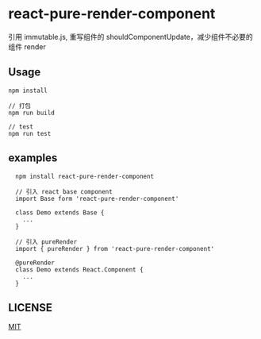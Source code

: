 # react-pure-render-component

引用 immutable.js, 重写组件的 shouldComponentUpdate，减少组件不必要的组件 render

## Usage

```
npm install

// 打包
npm run build

// test
npm run test

```

## examples

```
  npm install react-pure-render-component

  // 引入 react base component
  import Base form 'react-pure-render-component'

  class Demo extends Base {
    ...
  }

  // 引入 pureRender
  import { pureRender } from 'react-pure-render-component'

  @pureRender
  class Demo extends React.Component {
    ...
  }
```

## LICENSE

[MIT](https://github.com/OPiece/react-pure-render-component/blob/master/LICENSE)
